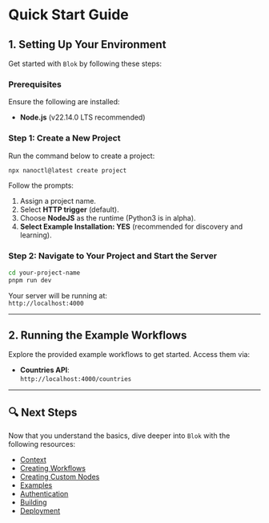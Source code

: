 # Quick Start Guide

## 1. Setting Up Your Environment

Get started with `Blok` by following these steps:

### Prerequisites
Ensure the following are installed:
- **Node.js** (v22.14.0 LTS recommended)

### Step 1: Create a New Project
Run the command below to create a project:
```sh
npx nanoctl@latest create project
```
Follow the prompts:
1. Assign a project name.
2. Select **HTTP trigger** (default).
3. Choose **NodeJS** as the runtime (Python3 is in alpha).
4. **Select Example Installation: YES** (recommended for discovery and learning).

### Step 2: Navigate to Your Project and Start the Server
```sh
cd your-project-name
pnpm run dev
```
Your server will be running at:  
`http://localhost:4000`

---

## 2. Running the Example Workflows

Explore the provided example workflows to get started. Access them via:

- **Countries API**:  
    `http://localhost:4000/countries`

---

## 🔍 Next Steps

Now that you understand the basics, dive deeper into `Blok` with the following resources:

- [Context](./Core_Concepts/Context.md)
- [Creating Workflows](./CLI_Commands/Create_Workflow.md)  
- [Creating Custom Nodes](./CLI_Commands/Create_Node.md)
- [Examples](./examples.md)
- [Authentication](./CLI_Commands/Authentication.md)
- [Building](./CLI_Commands/Building.md)
- [Deployment](./CLI_Commands/Deployment.md)